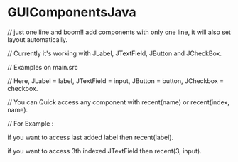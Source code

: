 # GUIComponentsJava

// just one line and boom!! add components with only one line, it will also set layout automatically.

// Currently it's working with JLabel, JTextField, JButton and JCheckBox.

// Examples on main.src

// Here, JLabel = label, JTextField = input, JButton = button, JCheckbox = checkbox.

// You can Quick access any component with recent(name) or recent(index, name).

// For Example :

  if you want to access last added label then recent(label).
  
  if you want to access 3th indexed JTextField then recent(3, input).
